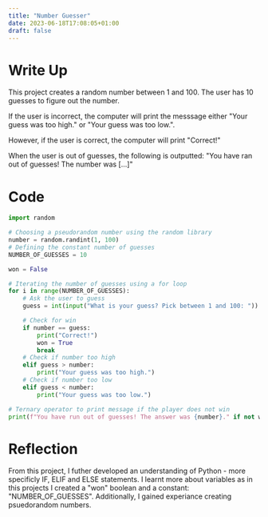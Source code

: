 ```yaml
---
title: "Number Guesser"
date: 2023-06-18T17:08:05+01:00
draft: false
---
```


# Write Up
This project creates a random number between 1 and 100. The user has 10 guesses to figure out the number. 

If the user is incorrect, the computer will print the messsage either "Your guess was too high." or "Your guess was too low.".

However, if the user is correct, the computer will print "Correct!"

When the user is out of guesses, the following is outputted: "You have ran out of guesses! The number was [...]"

# Code
```python
import random

# Choosing a pseudorandom number using the random library
number = random.randint(1, 100)
# Defining the constant number of guesses
NUMBER_OF_GUESSES = 10

won = False

# Iterating the number of guesses using a for loop
for i in range(NUMBER_OF_GUESSES):
	# Ask the user to guess
	guess = int(input("What is your guess? Pick between 1 and 100: "))

	# Check for win
	if number == guess:
		print("Correct!")
		won = True
		break
	# Check if number too high
	elif guess > number:
		print("Your guess was too high.")
	# Check if number too low
	elif guess < number:
		print("Your guess was too low.")

# Ternary operator to print message if the player does not win
print(f"You have run out of guesses! The answer was {number}." if not won else "")
```

# Reflection

From this project, I futher developed an understanding of Python - more specificly IF, ELIF and ELSE statements. I learnt more about variables as in this projects I created a "won" boolean and a constant: "NUMBER_OF_GUESSES". Additionally, I gained experiance creating psuedorandom numbers.
